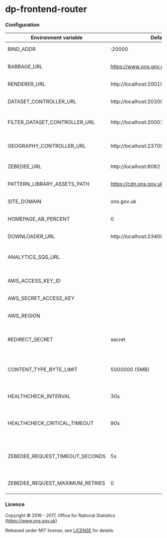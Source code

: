 dp-frontend-router
==================

### Configuration

| Environment variable             | Default                                 | Description
| -----------------------------    | --------------------------------------- | --------------------------------------
| BIND_ADDR                        | :20000                                  | The host and port to bind to.
| BABBAGE_URL                      | https://www.ons.gov.uk                  | The URL of the babbage instance to use
| RENDERER_URL                     | http://localhost:20010                  | The URL of dp-frontend-renderer
| DATASET_CONTROLLER_URL           | http://localhost:20200                  | The URL of dp-frontend-dataset-controller
| FILTER_DATASET_CONTROLLER_URL    | http://localhost:20001                  | The URL of dp-frontend-filter-dataset-controller
| GEOGRAPHY_CONTROLLER_URL         | http://localhost:23700                  | The URL of dp-frontend-geography-controller
| ZEBEDEE_URL                      | http://localhost:8082                   | The URL of zebedee
| PATTERN_LIBRARY_ASSETS_PATH      | https://cdn.ons.gov.uk/sixteens/e42235b | The URL to the sixteens build to use
| SITE_DOMAIN                      | ons.gov.uk                              | The domain hosting the site
| HOMEPAGE_AB_PERCENT              | 0                                       | Percentage of users who get version B
| DOWNLOADER_URL                   | http://localhost:23400                  | The URL of dp-file-downloader.
| ANALYTICS_SQS_URL                |                                         | SQS URL for search analytics; leave blank to disable
| AWS_ACCESS_KEY_ID                |                                         | Your AWS access key ID (required for SQS)
| AWS_SECRET_ACCESS_KEY            |                                         | Your AWS secret access key
| AWS_REGION                       |                                         | AWS region (normally eu-west-1)
| REDIRECT_SECRET                  | secret                                  | Pre-shared key for signing/encrypting redirect data
| CONTENT_TYPE_BYTE_LIMIT          | 5000000 (5MB)                           | Response size at which we stop checking content-type to avoid oom errors
| HEALTHCHECK_INTERVAL             | 30s                                     | The period of time between health checks
| HEALTHCHECK_CRITICAL_TIMEOUT     | 90s                                     | The period of time after which failing checks will result in critical global check 
| ZEBEDEE_REQUEST_TIMEOUT_SECONDS  | 5s                                      | The period of time to wait before timing out when communicating with Zebedee
| ZEBEDEE_REQUEST_MAXIMUM_RETRIES  | 0                                       | The number of retry attempts to make to Zebedee 



### Licence

Copyright ©‎ 2016 - 2017, Office for National Statistics (https://www.ons.gov.uk)

Released under MIT license, see [LICENSE](LICENSE.md) for details.
